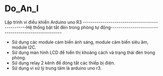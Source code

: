# Do_An_I
Lập trình vi điều khiển Arduino uno R3
-------------------------------------------------Hệ thống bật tắt đèn trong phòng tự động-----------------------------------------------------
- Sử dụng các module cảm biến ánh sáng, module cảm biến siêu âm, module I2C.
- Sử dụng màn hình LCD để hiển thị khoảng cách và trạng thái đèn trong phòng.
- Sử dụng relay 2 kênh để đóng tắt các thiếp bị điện.
- Sử dụng vi xử lý trung tâm là arduino uno r3.
